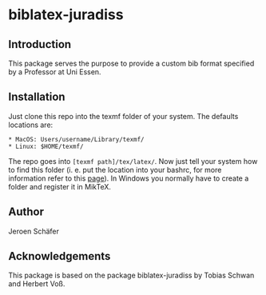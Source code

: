 # biblatex-juradiss

## Introduction

This package serves the purpose to provide a custom bib format specified by a Professor at Uni Essen.

## Installation

Just clone this repo into the texmf folder of your system. The defaults locations are:

    * MacOS: Users/username/Library/texmf/
    * Linux: $HOME/texmf/

The repo goes into `[texmf path]/tex/latex/`. Now just tell your system how to find this folder (i. e. put the location into your bashrc, for more information refer to this [page](https://en.wikibooks.org/wiki/LaTeX/Installing_Extra_Packages)). In Windows you normally have to create a folder and register it in MikTeX.

## Author

Jeroen Schäfer

## Acknowledgements

This package is based on the package biblatex-juradiss by Tobias Schwan and Herbert Voß.
